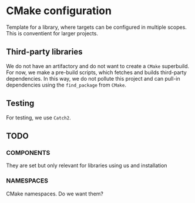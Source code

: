 CMake configuration
========================

Template for a library, where targets can be configured in multiple
scopes. This is conventient for larger projects.

Third-party libraries
---------------------

We do not have an artifactory and do not want to create a `CMake`
superbuild. For now, we make a pre-build scripts, which fetches and
builds third-party dependencies. In this way, we do not pollute this
project and can pull-in dependencies using the `find_package` from
`CMake`.

Testing
-------
For testing, we use `Catch2`.

TODO
----

### COMPONENTS
They are set but only relevant for libraries using us and installation

### NAMESPACES
CMake namespaces. Do we want them?
